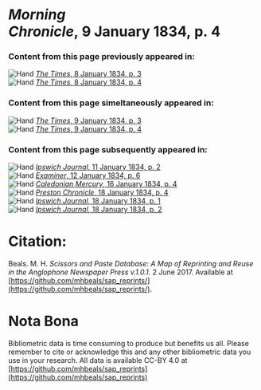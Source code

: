 # *Morning Chronicle*, 9 January 1834, p. 4  
  
### Content from this page previously appeared in:  
![Hand](http://scissorsandpaste.net/wp-content/uploads/2017/06/smallhandpointer.png) [*The Times*, 8 January 1834, p. 3](https://mhbeals.github.io/sap_html/The-Times/The-Times-8-January-1834-p-3)  
![Hand](http://scissorsandpaste.net/wp-content/uploads/2017/06/smallhandpointer.png) [*The Times*, 8 January 1834, p. 4](https://mhbeals.github.io/sap_html/The-Times/The-Times-8-January-1834-p-4)  
  
### Content from this page simeltaneously appeared in:  
![Hand](http://scissorsandpaste.net/wp-content/uploads/2017/06/smallhandpointer.png) [*The Times*, 9 January 1834, p. 3](https://mhbeals.github.io/sap_html/The-Times/The-Times-9-January-1834-p-3)  
![Hand](http://scissorsandpaste.net/wp-content/uploads/2017/06/smallhandpointer.png) [*The Times*, 9 January 1834, p. 4](https://mhbeals.github.io/sap_html/The-Times/The-Times-9-January-1834-p-4)  
  
### Content from this page subsequently appeared in:  
![Hand](http://scissorsandpaste.net/wp-content/uploads/2017/06/smallhandpointer.png) [*Ipswich Journal*, 11 January 1834, p. 2](https://mhbeals.github.io/sap_html/Ipswich-Journal/Ipswich-Journal-11-January-1834-p-2)  
![Hand](http://scissorsandpaste.net/wp-content/uploads/2017/06/smallhandpointer.png) [*Examiner*, 12 January 1834, p. 6](https://mhbeals.github.io/sap_html/Examiner/Examiner-12-January-1834-p-6)  
![Hand](http://scissorsandpaste.net/wp-content/uploads/2017/06/smallhandpointer.png) [*Caledonian Mercury*, 16 January 1834, p. 4](https://mhbeals.github.io/sap_html/Caledonian-Mercury/Caledonian-Mercury-16-January-1834-p-4)  
![Hand](http://scissorsandpaste.net/wp-content/uploads/2017/06/smallhandpointer.png) [*Preston Chronicle*, 18 January 1834, p. 4](https://mhbeals.github.io/sap_html/Preston-Chronicle/Preston-Chronicle-18-January-1834-p-4)  
![Hand](http://scissorsandpaste.net/wp-content/uploads/2017/06/smallhandpointer.png) [*Ipswich Journal*, 18 January 1834, p. 1](https://mhbeals.github.io/sap_html/Ipswich-Journal/Ipswich-Journal-18-January-1834-p-1)  
![Hand](http://scissorsandpaste.net/wp-content/uploads/2017/06/smallhandpointer.png) [*Ipswich Journal*, 18 January 1834, p. 2](https://mhbeals.github.io/sap_html/Ipswich-Journal/Ipswich-Journal-18-January-1834-p-2)  


# Citation: 

Beals. M. H. *Scissors and Paste Database: A Map of Reprinting and Reuse in the Anglophone Newspaper Press v.1.0.1.* 2 June 2017. Available at [https://github.com/mhbeals/sap_reprints/](https://github.com/mhbeals/sap_reprints/). 

# Nota Bona

Bibliometric data is time consuming to produce but benefits us all. Please remember to cite or acknowledge this and any other bibliometric data you use in your research. All data is available CC-BY 4.0 at [https://github.com/mhbeals/sap_reprints](https://github.com/mhbeals/sap_reprints)